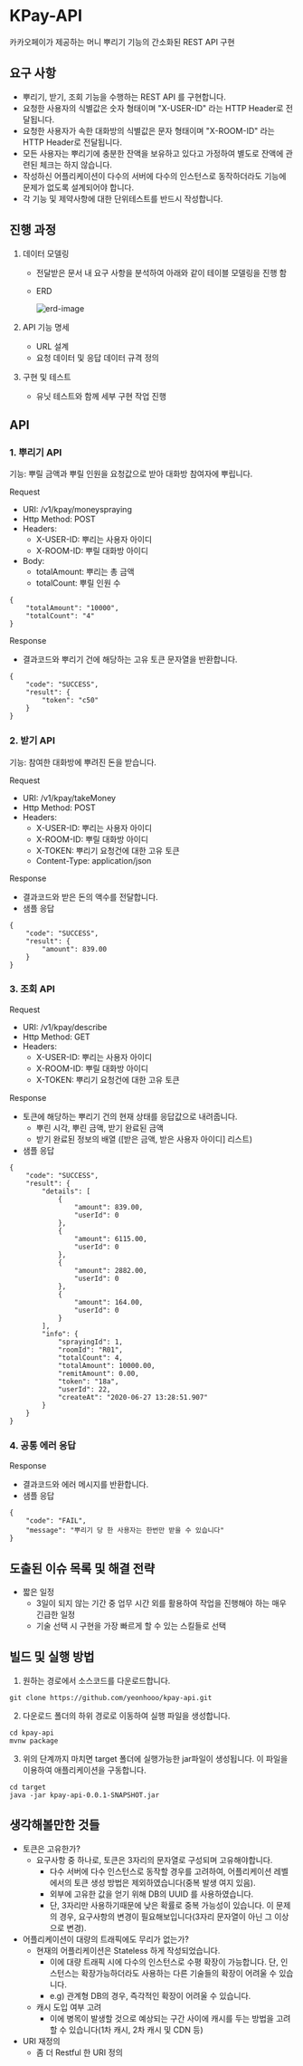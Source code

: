 # KPay-API
카카오페이가 제공하는 머니 뿌리기 기능의 간소화된 REST API 구현


## 요구 사항
* 뿌리기, 받기, 조회 기능을 수행하는 REST API 를 구현합니다.
* 요청한 사용자의 식별값은 숫자 형태이며 "X-USER-ID" 라는 HTTP Header로
전달됩니다.
* 요청한 사용자가 속한 대화방의 식별값은 문자 형태이며 "X-ROOM-ID" 라는
HTTP Header로 전달됩니다.
* 모든 사용자는 뿌리기에 충분한 잔액을 보유하고 있다고 가정하여 별도로
잔액에 관련된 체크는 하지 않습니다.
* 작성하신 어플리케이션이 다수의 서버에 다수의 인스턴스로 동작하더라도 기능에
문제가 없도록 설계되어야 합니다.
* 각 기능 및 제약사항에 대한 단위테스트를 반드시 작성합니다.

## 진행 과정
1. 데이터 모델링
   * 전달받은 문서 내 요구 사항을 분석하여 아래와 같이 테이블 모델링을 진행 함
   * ERD
      
      ![erd-image](./erd_0.1.PNG)
   
2. API 기능 명세
   * URL 설계 
   * 요청 데이터 및 응답 데이터 규격 정의
3. 구현 및 테스트
   * 유닛 테스트와 함께 세부 구현 작업 진행

## API 
### 1. 뿌리기 API
기능: 뿌릴 금액과 뿌릴 인원을 요청값으로 받아 대화방 참여자에 뿌립니다.

Request 
  * URI: /v1/kpay/moneyspraying
  * Http Method: POST
  * Headers: 
      * X-USER-ID: 뿌리는 사용자 아이디
      * X-ROOM-ID: 뿌릴 대화방 아이디
  * Body: 
      * totalAmount: 뿌리는 총 금액
      * totalCount: 뿌릴 인원 수
```
{
    "totalAmount": "10000",
    "totalCount": "4"
}
```

Response
  * 결과코드와 뿌리기 건에 해당하는 고유 토큰 문자열을 반환합니다.
```
{
    "code": "SUCCESS",
    "result": {
        "token": "c50"
    }
}
```


### 2. 받기 API
기능: 참여한 대화방에 뿌려진 돈을 받습니다.

Request 
  * URI: /v1/kpay/takeMoney
  * Http Method: POST
  * Headers: 
      * X-USER-ID: 뿌리는 사용자 아이디
      * X-ROOM-ID: 뿌릴 대화방 아이디
      * X-TOKEN: 뿌리기 요청건에 대한 고유 토큰
      * Content-Type: application/json
  
Response
  * 결과코드와 받은 돈의 액수를 전달합니다.
  * 샘플 응답
```
{
    "code": "SUCCESS",
    "result": {
        "amount": 839.00
    }
}
```

### 3. 조회 API
Request 
  * URI: /v1/kpay/describe
  * Http Method: GET
  * Headers: 
      * X-USER-ID: 뿌리는 사용자 아이디
      * X-ROOM-ID: 뿌릴 대화방 아이디
      * X-TOKEN: 뿌리기 요청건에 대한 고유 토큰
      
Response
  * 토큰에 해당하는 뿌리기 건의 현재 상태를 응답값으로 내려줍니다.
     * 뿌린 시각, 뿌린 금액, 받기 완료된 금액
     * 받기 완료된 정보의 배열 ([받은 금액, 받은 사용자 아이디] 리스트)
  * 샘플 응답
```
{
    "code": "SUCCESS",
    "result": {
        "details": [
            {
                "amount": 839.00,
                "userId": 0
            },
            {
                "amount": 6115.00,
                "userId": 0
            },
            {
                "amount": 2882.00,
                "userId": 0
            },
            {
                "amount": 164.00,
                "userId": 0
            }
        ],
        "info": {
            "sprayingId": 1,
            "roomId": "R01",
            "totalCount": 4,
            "totalAmount": 10000.00,
            "remitAmount": 0.00,
            "token": "18a",
            "userId": 22,
            "createAt": "2020-06-27 13:28:51.907"
        }
    }
}
```

### 4. 공통 에러 응답
Response
  * 결과코드와 에러 메시지를 반환합니다.
  * 샘플 응답
```
{
    "code": "FAIL",
    "message": "뿌리기 당 한 사용자는 한번만 받을 수 있습니다"
}
```

## 도출된 이슈 목록 및 해결 전략
* 짧은 일정
  * 3일이 되지 않는 기간 중 업무 시간 외를 활용하여 작업을 진행해야 하는 매우 긴급한 일정
  * 기술 선택 시 구현을 가장 빠르게 할 수 있는 스킬들로 선택
  

## 빌드 및 실행 방법
1. 원하는 경로에서 소스코드를 다운로드합니다.
```
git clone https://github.com/yeonhooo/kpay-api.git
```
2. 다운로드 폴더의 하위 경로로 이동하여 실행 파일을 생성합니다.
```
cd kpay-api
mvnw package
```
3. 위의 단계까지 마치면 target 폴더에 실행가능한 jar파일이 생성됩니다. 이 파일을 이용하여 애플리케이션을 구동합니다.
```
cd target
java -jar kpay-api-0.0.1-SNAPSHOT.jar
```

## 생각해볼만한 것들
* 토큰은 고유한가?
  * 요구사항 중 하나로, 토큰은 3자리의 문자열로 구성되며 고유해야합니다.
    * 다수 서버에 다수 인스턴스로 동작할 경우를 고려하여, 어플리케이션 레벨에서의 토큰 생성 방법은 제외하였습니다(중복 발생 여지 있음).
    * 외부에 고유한 값을 얻기 위해 DB의 UUID 를 사용하였습니다. 
    * 단, 3자리만 사용하기때문에 낮은 확률로 중복 가능성이 있습니다. 이 문제의 경우, 요구사항의 변경이 필요해보입니다(3자리 문자열이 아닌 그 이상으로 변경). 
* 어플리케이션이 대량의 트래픽에도 무리가 없는가?
  * 현재의 어플리케이션은 Stateless 하게 작성되었습니다.
    * 이에 대량 트래픽 시에 다수의 인스턴스로 수평 확장이 가능합니다. 단, 인스턴스는 확장가능하더라도 사용하는 다른 기술들의 확장이 어려울 수 있습니다.
    * e.g) 관계형 DB의 경우, 즉각적인 확장이 어려울 수 있습니다. 
  * 캐시 도입 여부 고려
    * 이에 병목이 발생할 것으로 예상되는 구간 사이에 캐시를 두는 방법을 고려할 수 있습니다(1차 캐시, 2차 캐시 및 CDN 등)
* URI 재정의
  * 좀 더 Restful 한 URI 정의
